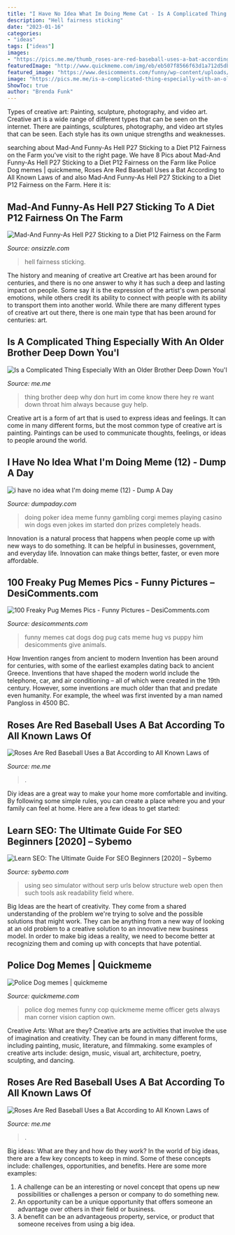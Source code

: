 ```yaml
---
title: "I Have No Idea What Im Doing Meme Cat - Is A Complicated Thing Especially With An Older Brother Deep Down You&#039;l"
description: "Hell fairness sticking"
date: "2023-01-16"
categories:
- "ideas"
tags: ["ideas"]
images:
- "https://pics.me.me/thumb_roses-are-red-baseball-uses-a-bat-according-to-all-63456518.png"
featuredImage: "http://www.quickmeme.com/img/eb/eb507f8566f63d1a712d5db061e160eb9456813043f86869bf1b88e1b0cacc5c.jpg"
featured_image: "https://www.desicomments.com/funny/wp-content/uploads/2017/06/I-Will-Hug-Him.jpg"
image: "https://pics.me.me/is-a-complicated-thing-especially-with-an-older-brother-deep-67212234.png"
ShowToc: true
author: "Brenda Funk"
---
```



Types of creative art: Painting, sculpture, photography, and video art.
Creative art is a wide range of different types that can be seen on the internet. There are paintings, sculptures, photography, and video art styles that can be seen. Each style has its own unique strengths and weaknesses.

	

		
searching about Mad-And Funny-As Hell P27 Sticking to a Diet P12 Fairness on the Farm you've visit to the right page. We have 8 Pics about Mad-And Funny-As Hell P27 Sticking to a Diet P12 Fairness on the Farm like Police Dog memes | quickmeme, Roses Are Red Baseball Uses a Bat According to All Known Laws of and also Mad-And Funny-As Hell P27 Sticking to a Diet P12 Fairness on the Farm. Here it is:
		
    
## Mad-And Funny-As Hell P27 Sticking To A Diet P12 Fairness On The Farm

<img loading=lazy src="https://pics.me.me/mad-and-funny-as-hell-p-27-sticking-to-a-diet-p-12-fairness-36264739.png" onerror="this.onerror=null;this.src='https://tse2.mm.bing.net/th?id=OIP.X9XDqWr9VHssgkoU6HKiYgHahl&amp;pid=15.1';" alt="Mad-And Funny-As Hell P27 Sticking to a Diet P12 Fairness on the Farm">

_Source: onsizzle.com_

>hell fairness sticking. 

	

The history and meaning of creative art
Creative art has been around for centuries, and there is no one answer to why it has such a deep and lasting impact on people. Some say it is the expression of the artist's own personal emotions, while others credit its ability to connect with people with its ability to transport them into another world. While there are many different types of creative art out there, there is one main type that has been around for centuries: art.

    
## Is A Complicated Thing Especially With An Older Brother Deep Down You&#039;l

<img loading=lazy src="https://pics.me.me/is-a-complicated-thing-especially-with-an-older-brother-deep-67212234.png" onerror="this.onerror=null;this.src='https://tse3.mm.bing.net/th?id=OIP.1ICI6pfZzzelAohbzK7dXQHakW&amp;pid=15.1';" alt="Is a Complicated Thing Especially With an Older Brother Deep Down You&#039;l">

_Source: me.me_

>thing brother deep why don hurt im come know there hey re want down throat him always because guy help. 

	

Creative art is a form of art that is used to express ideas and feelings. It can come in many different forms, but the most common type of creative art is painting. Paintings can be used to communicate thoughts, feelings, or ideas to people around the world.

    
## I Have No Idea What I&#039;m Doing Meme (12) - Dump A Day

<img loading=lazy src="http://www.dumpaday.com/wp-content/uploads/2013/05/i-have-no-idea-what-Im-doing-meme-12.jpg" onerror="this.onerror=null;this.src='https://tse3.mm.bing.net/th?id=OIP.QJhjS6IsXuIZGuQEj8yN5QHaHW&amp;pid=15.1';" alt="i have no idea what I&#039;m doing meme (12) - Dump A Day">

_Source: dumpaday.com_

>doing poker idea meme funny gambling corgi memes playing casino win dogs even jokes im started don prizes completely heads. 

	

Innovation is a natural process that happens when people come up with new ways to do something. It can be helpful in businesses, government, and everyday life. Innovation can make things better, faster, or even more affordable.

    
## 100 Freaky Pug Memes Pics - Funny Pictures – DesiComments.com

<img loading=lazy src="https://www.desicomments.com/funny/wp-content/uploads/2017/06/I-Will-Hug-Him.jpg" onerror="this.onerror=null;this.src='https://tse2.mm.bing.net/th?id=OIP.08rLAkoyovYohaZTkC1WLgHaGM&amp;pid=15.1';" alt="100 Freaky Pug Memes Pics - Funny Pictures – DesiComments.com">

_Source: desicomments.com_

>funny memes cat dogs dog pug cats meme hug vs puppy him desicomments give animals. 

	

How Invention ranges from ancient to modern
Invention has been around for centuries, with some of the earliest examples dating back to ancient Greece. Inventions that have shaped the modern world include the telephone, car, and air conditioning – all of which were created in the 19th century. However, some inventions are much older than that and predate even humanity. For example, the wheel was first invented by a man named Pangloss in 4500 BC.

    
## Roses Are Red Baseball Uses A Bat According To All Known Laws Of

<img loading=lazy src="https://pics.me.me/thumb_roses-are-red-baseball-uses-a-bat-according-to-all-63456518.png" onerror="this.onerror=null;this.src='https://tse2.mm.bing.net/th?id=OIP.LvokjBqbfCYlerI-d8xtbwAAAA&amp;pid=15.1';" alt="Roses Are Red Baseball Uses a Bat According to All Known Laws of">

_Source: me.me_

>. 

	

Diy ideas are a great way to make your home more comfortable and inviting. By following some simple rules, you can create a place where you and your family can feel at home. Here are a few ideas to get started: 

    
## Learn SEO: The Ultimate Guide For SEO Beginners [2020] – Sybemo

<img loading=lazy src="https://mangools.com/blog/wp-content/uploads/2017/09/SERP-Simulator-Free-Snippet-Preview-Tool-Mangools.png" onerror="this.onerror=null;this.src='https://tse2.mm.bing.net/th?id=OIP._-f9WzTRfqNeXeZL0HtnVQHaDq&amp;pid=15.1';" alt="Learn SEO: The Ultimate Guide For SEO Beginners [2020] – Sybemo">

_Source: sybemo.com_

>using seo simulator without serp urls below structure web open then such tools ask readability field where. 

	

Big Ideas are the heart of creativity. They come from a shared understanding of the problem we're trying to solve and the possible solutions that might work. They can be anything from a new way of looking at an old problem to a creative solution to an innovative new business model. In order to make big ideas a reality, we need to become better at recognizing them and coming up with concepts that have potential.

    
## Police Dog Memes | Quickmeme

<img loading=lazy src="http://www.quickmeme.com/img/eb/eb507f8566f63d1a712d5db061e160eb9456813043f86869bf1b88e1b0cacc5c.jpg" onerror="this.onerror=null;this.src='https://tse4.mm.bing.net/th?id=OIP.cPve6VmJFhc41h06tQxdwAHaGq&amp;pid=15.1';" alt="Police Dog memes | quickmeme">

_Source: quickmeme.com_

>police dog memes funny cop quickmeme meme officer gets always man corner vision caption own. 

	

Creative Arts: What are they?
Creative arts are activities that involve the use of imagination and creativity. They can be found in many different forms, including painting, music, literature, and filmmaking. some examples of creative arts include: design, music, visual art, architecture, poetry, sculpting, and dancing.

    
## Roses Are Red Baseball Uses A Bat According To All Known Laws Of

<img loading=lazy src="https://pics.me.me/thumb_roses-are-red-baseball-uses-a-bat-according-to-all-63455963.png" onerror="this.onerror=null;this.src='https://tse3.mm.bing.net/th?id=OIP.3I6LkJVJfM7f2mk8r3QeGQAAAA&amp;pid=15.1';" alt="Roses Are Red Baseball Uses a Bat According to All Known Laws of">

_Source: me.me_

>. 

	

Big ideas: What are they and how do they work?
In the world of big ideas, there are a few key concepts to keep in mind. Some of these concepts include: challenges, opportunities, and benefits. Here are some more examples:
1. A challenge can be an interesting or novel concept that opens up new possibilities or challenges a person or company to do something new. 
2. An opportunity can be a unique opportunity that offers someone an advantage over others in their field or business. 
3. A benefit can be an advantageous property, service, or product that someone receives from using a big idea.

